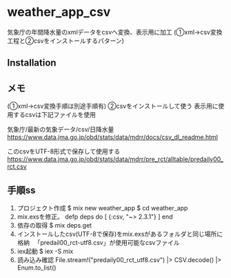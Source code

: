 # weather_app_csv

気象庁の年間降水量のxmlデータをcsvへ変換、表示用に加工
(①xml→csv変換工程と②csvをインストールするパターン)

## Installation

## メモ
(①xml→csv変換手順は別途手順有)
②csvをインストールして使う
表示用に使用するcsvは下記ファイルを使用

気象庁/最新の気象データ/csv/日降水量
https://www.data.jma.go.jp/obd/stats/data/mdrr/docs/csv_dl_readme.html

このcsvをUTF-8形式で保存して使用する
https://www.data.jma.go.jp/obd/stats/data/mdrr/pre_rct/alltable/predaily00_rct.csv

## 手順ss
1. プロジェクト作成
  $ mix new weather_app
  $ cd weather_app
2.  mix.exsを修正。
  defp deps do
    [
      {:csv, "~> 2.3.1"}
    ]
  end
3. 依存の取得
  $ mix deps.get
4. インストールしたcsv(UTF-8で保存)をmix.exsがあるフォルダと同じ場所に格納
　「predail00_rct-utf8.csv」が使用可能なcsvファイル
5. iex起動
  $ iex -S mix
6. 読み込み確認
  File.stream!("predaily00_rct_utf8.csv") |> CSV.decode() |> Enum.to_list()